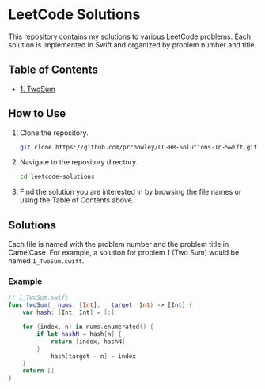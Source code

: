 # LeetCode Solutions

This repository contains my solutions to various LeetCode problems. Each solution is implemented in Swift and organized by problem number and title.

## Table of Contents

<!-- TOC start -->
- [1. TwoSum](Leetcode/1_TwoSum.swift)
<!-- TOC end -->

## How to Use

1. Clone the repository.
    ```sh
    git clone https://github.com/prchowley/LC-HR-Solutions-In-Swift.git
    ```
2. Navigate to the repository directory.
    ```sh
    cd leetcode-solutions
    ```
3. Find the solution you are interested in by browsing the file names or using the Table of Contents above.

## Solutions

Each file is named with the problem number and the problem title in CamelCase. For example, a solution for problem 1 (Two Sum) would be named `1_TwoSum.swift`.

### Example

```swift
// 1_TwoSum.swift
func twoSum(_ nums: [Int], _ target: Int) -> [Int] {
    var hash: [Int: Int] = [:]

    for (index, n) in nums.enumerated() {
        if let hashN = hash[n] {
            return [index, hashN]
        }
            hash[target - n] = index
    }
    return []
}
